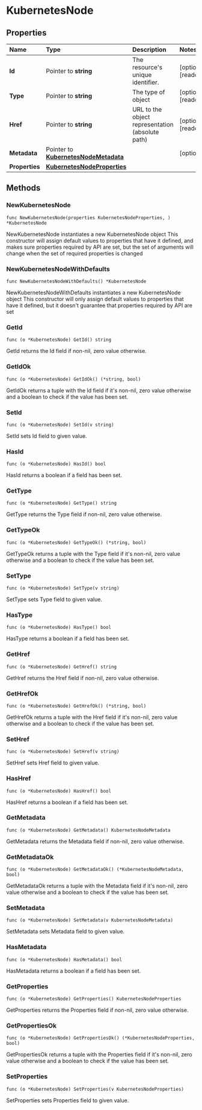 # KubernetesNode

## Properties

| Name | Type | Description | Notes |
| :--- | :--- | :--- | :--- |
| **Id** | Pointer to **string** | The resource's unique identifier. | \[optional\] \[readonly\] |
| **Type** | Pointer to **string** | The type of object | \[optional\] \[readonly\] |
| **Href** | Pointer to **string** | URL to the object representation \(absolute path\) | \[optional\] \[readonly\] |
| **Metadata** | Pointer to [**KubernetesNodeMetadata**](kubernetesnodemetadata.md) |  | \[optional\] |
| **Properties** | [**KubernetesNodeProperties**](kubernetesnodeproperties.md) |  |  |

## Methods

### NewKubernetesNode

`func NewKubernetesNode(properties KubernetesNodeProperties, ) *KubernetesNode`

NewKubernetesNode instantiates a new KubernetesNode object This constructor will assign default values to properties that have it defined, and makes sure properties required by API are set, but the set of arguments will change when the set of required properties is changed

### NewKubernetesNodeWithDefaults

`func NewKubernetesNodeWithDefaults() *KubernetesNode`

NewKubernetesNodeWithDefaults instantiates a new KubernetesNode object This constructor will only assign default values to properties that have it defined, but it doesn't guarantee that properties required by API are set

### GetId

`func (o *KubernetesNode) GetId() string`

GetId returns the Id field if non-nil, zero value otherwise.

### GetIdOk

`func (o *KubernetesNode) GetIdOk() (*string, bool)`

GetIdOk returns a tuple with the Id field if it's non-nil, zero value otherwise and a boolean to check if the value has been set.

### SetId

`func (o *KubernetesNode) SetId(v string)`

SetId sets Id field to given value.

### HasId

`func (o *KubernetesNode) HasId() bool`

HasId returns a boolean if a field has been set.

### GetType

`func (o *KubernetesNode) GetType() string`

GetType returns the Type field if non-nil, zero value otherwise.

### GetTypeOk

`func (o *KubernetesNode) GetTypeOk() (*string, bool)`

GetTypeOk returns a tuple with the Type field if it's non-nil, zero value otherwise and a boolean to check if the value has been set.

### SetType

`func (o *KubernetesNode) SetType(v string)`

SetType sets Type field to given value.

### HasType

`func (o *KubernetesNode) HasType() bool`

HasType returns a boolean if a field has been set.

### GetHref

`func (o *KubernetesNode) GetHref() string`

GetHref returns the Href field if non-nil, zero value otherwise.

### GetHrefOk

`func (o *KubernetesNode) GetHrefOk() (*string, bool)`

GetHrefOk returns a tuple with the Href field if it's non-nil, zero value otherwise and a boolean to check if the value has been set.

### SetHref

`func (o *KubernetesNode) SetHref(v string)`

SetHref sets Href field to given value.

### HasHref

`func (o *KubernetesNode) HasHref() bool`

HasHref returns a boolean if a field has been set.

### GetMetadata

`func (o *KubernetesNode) GetMetadata() KubernetesNodeMetadata`

GetMetadata returns the Metadata field if non-nil, zero value otherwise.

### GetMetadataOk

`func (o *KubernetesNode) GetMetadataOk() (*KubernetesNodeMetadata, bool)`

GetMetadataOk returns a tuple with the Metadata field if it's non-nil, zero value otherwise and a boolean to check if the value has been set.

### SetMetadata

`func (o *KubernetesNode) SetMetadata(v KubernetesNodeMetadata)`

SetMetadata sets Metadata field to given value.

### HasMetadata

`func (o *KubernetesNode) HasMetadata() bool`

HasMetadata returns a boolean if a field has been set.

### GetProperties

`func (o *KubernetesNode) GetProperties() KubernetesNodeProperties`

GetProperties returns the Properties field if non-nil, zero value otherwise.

### GetPropertiesOk

`func (o *KubernetesNode) GetPropertiesOk() (*KubernetesNodeProperties, bool)`

GetPropertiesOk returns a tuple with the Properties field if it's non-nil, zero value otherwise and a boolean to check if the value has been set.

### SetProperties

`func (o *KubernetesNode) SetProperties(v KubernetesNodeProperties)`

SetProperties sets Properties field to given value.

